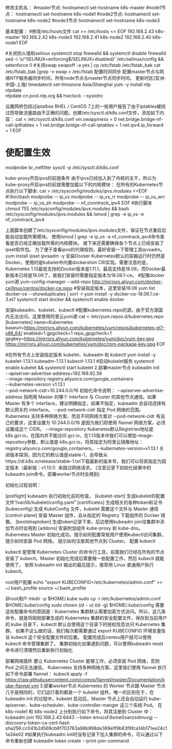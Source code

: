 修改主机名：
#master节点:
hostnamectl set-hostname k8s-master
#node1节点：
hostnamectl set-hostname k8s-node1
#node2节点:
hostnamectl set-hostname k8s-node2
#node3节点
hostnamectl set-hostname k8s-node3

基本配置：
#修改/etc/hosts文件
cat >> /etc/hosts << EOF
192.168.2.43 k8s-master
192.168.2.42 k8s-node3
192.168.2.41 k8s-node2
192.168.2.40 k8s-node1
EOF

#关闭防火墙和selinux
systemctl stop firewalld && systemctl disable firewalld
sed -i 's/^SELINUX=enforcing$/SELINUX=disabled/' /etc/selinux/config && setenforce 0
#关闭swap
swapoff -a
yes | cp /etc/fstab /etc/fstab_bak
cat /etc/fstab_bak |grep -v swap > /etc/fstab
配置时间同步
配置master节点与网络NTP服务器同步时间，所有node节点与master节点同步时间。
更新时区(亚洲-中国-上海)
timedatectl set-timezone Asia/Shanghai
yum -y install ntp ntpdate  
ntpdate cn.pool.ntp.org && hwclock --systohc

设置网桥包经过iptalbes
RHEL / CentOS 7上的一些用户报告了由于iptables被绕过而导致流量路由不正确的问题。创建/etc/sysctl.d/k8s.conf文件，添加如下内容：
cat <<EOF >  /etc/sysctl.d/k8s.conf
vm.swappiness = 0
net.bridge.bridge-nf-call-ip6tables = 1
net.bridge.bridge-nf-call-iptables = 1
net.ipv4.ip_forward = 1
EOF
# 使配置生效
modprobe br_netfilter
sysctl -p /etc/sysctl.d/k8s.conf

kube-proxy开启ipvs的前提条件
由于ipvs已经加入到了内核的主干，所以为kube-proxy开启ipvs的前提需要加载以下的内核模块：
在所有的Kubernetes节点执行以下脚本:
cat > /etc/sysconfig/modules/ipvs.modules <<EOF
#!/bin/bash
modprobe -- ip_vs
modprobe -- ip_vs_rr
modprobe -- ip_vs_wrr
modprobe -- ip_vs_sh
modprobe -- nf_conntrack_ipv4
EOF
#执行脚本
chmod 755 /etc/sysconfig/modules/ipvs.modules && bash /etc/sysconfig/modules/ipvs.modules && lsmod | grep -e ip_vs -e nf_conntrack_ipv4

上面脚本创建了/etc/sysconfig/modules/ipvs.modules文件，保证在节点重启后能自动加载所需模块。 使用lsmod | grep -e ip_vs -e nf_conntrack_ipv4命令查看是否已经正确加载所需的内核模块。
接下来还需要确保各个节点上已经安装了ipset软件包。 为了便于查看ipvs的代理规则，最好安装一下管理工具ipvsadm。
yum install ipset ipvsadm -y
安装Docker
Kubernetes默认的容器运行时仍然是Docker，使用的是kubelet中内置dockershim CRI实现。需要注意的是，Kubernetes 1.13最低支持的Docker版本是1.11.1，最高支持是18.06，而Docker最新版本已经是18.09了，故我们安装时需要指定版本为18.06.1-ce。
#配置docker yum源
yum-config-manager --add-repo http://mirrors.aliyun.com/docker-ce/linux/centos/docker-ce.repo
#安装指定版本，这里安装18.06
yum list docker-ce --showduplicates | sort -r
yum install -y docker-ce-18.06.1.ce-3.el7
systemctl start docker && systemctl enable docker

安装kubeadm、kubelet、kubectl
#配置kubernetes.repo的源，由于官方源国内无法访问，这里使用阿里云yum源
cat <<EOF > /etc/yum.repos.d/kubernetes.repo
[kubernetes]
name=Kubernetes
baseurl=https://mirrors.aliyun.com/kubernetes/yum/repos/kubernetes-el7-x86_64/
enabled=1
gpgcheck=1
repo_gpgcheck=1
gpgkey=https://mirrors.aliyun.com/kubernetes/yum/doc/yum-key.gpg https://mirrors.aliyun.com/kubernetes/yum/doc/rpm-package-key.gpg
EOF

#在所有节点上安装指定版本 kubelet、kubeadm 和 kubectl
yum install -y kubelet-1.13.1 kubeadm-1.13.1 kubectl-1.13.1
#启动kubelet服务
systemctl enable kubelet && systemctl start kubelet
2.部署master节点
kubeadm init \
    --apiserver-advertise-address=192.168.92.56 \
    --image-repository registry.aliyuncs.com/google_containers \
    --kubernetes-version v1.13.1 \
    --pod-network-cidr=10.244.0.0/16
初始化命令说明：
--apiserver-advertise-address
指明用 Master 的哪个 interface 与 Cluster 的其他节点通信。如果 Master 有多个 interface，建议明确指定，如果不指定，kubeadm 会自动选择有默认网关的 interface。
--pod-network-cidr
指定 Pod 网络的范围。Kubernetes 支持多种网络方案，而且不同网络方案对 --pod-network-cidr 有自己的要求，这里设置为 10.244.0.0/16 是因为我们将使用 flannel 网络方案，必须设置成这个 CIDR。
--image-repository
Kubenetes默认Registries地址是 k8s.gcr.io，在国内并不能访问 gcr.io，在1.13版本中我们可以增加–image-repository参数，默认值是 k8s.gcr.io，将其指定为阿里云镜像地址：registry.aliyuncs.com/google_containers。
--kubernetes-version=v1.13.1 
关闭版本探测，因为它的默认值是stable-1，会导致从https://dl.k8s.io/release/stable-1.txt下载最新的版本号，我们可以将其指定为固定版本（最新版：v1.13.1）来跳过网络请求。
(注意记录下初始化结果中的kubeadm join命令，部署worker节点时会用到)

初始化过程说明：

[preflight] kubeadm 执行初始化前的检查。
[kubelet-start] 生成kubelet的配置文件”/var/lib/kubelet/config.yaml”
[certificates] 生成相关的各种token和证书
[kubeconfig] 生成 KubeConfig 文件，kubelet 需要这个文件与 Master 通信
[control-plane] 安装 Master 组件，会从指定的 Registry 下载组件的 Docker 镜像。
[bootstraptoken] 生成token记录下来，后边使用kubeadm join往集群中添加节点时会用到
[addons] 安装附加组件 kube-proxy 和 kube-dns。
Kubernetes Master 初始化成功，提示如何配置常规用户使用kubectl访问集群。
提示如何安装 Pod 网络。
提示如何注册其他节点到 Cluster。
配置 kubectl

kubectl 是管理 Kubernetes Cluster 的命令行工具，前面我们已经在所有的节点安装了 kubectl。Master 初始化完成后需要做一些配置工作，然后 kubectl 就能使用了。
依照 kubeadm init 输出的最后提示，推荐用 Linux 普通用户执行 kubectl。

root用户配置
echo "export KUBECONFIG=/etc/kubernetes/admin.conf" >> ~/.bash_profile
source ~/.bash_profile

非root用户
mkdir -p $HOME/.kube
sudo cp -i /etc/kubernetes/admin.conf $HOME/.kube/config
sudo chown $(id -u):$(id -g) $HOME/.kube/config
需要这些配置命令的原因是：Kubernetes 集群默认需要加密方式访问。所以，这几条命令，就是将刚刚部署生成的 Kubernetes 集群的安全配置文件，保存到当前用户的.kube 目录下，kubectl 默认会使用这个目录下的授权信息访问 Kubernetes 集群。
如果不这么做的话，我们每次都需要通过 export KUBECONFIG 环境变量告诉 kubectl 这个安全配置文件的位置。
配置完成后centos用户就可以使用 kubectl 命令管理集群了。
集群初始化如果遇到问题，可以使用kubeadm reset命令进行清理然后重新执行初始化

部署网络插件
要让 Kubernetes Cluster 能够工作，必须安装 Pod 网络，否则 Pod 之间无法通信。
Kubernetes 支持多种网络方案，这里我们使用 flannel
执行如下命令部署 flannel：
kubectl apply -f https://raw.githubusercontent.com/coreos/flannel/master/Documentation/kube-flannel.yml
3.部署worker节点
Kubernetes 的 Worker 节点跟 Master 节点几乎是相同的，它们运行着的都是一个 kubelet 组件。唯一的区别在于，在 kubeadm init 的过程中，kubelet 启动后，Master 节点上还会自动运行 kube-apiserver、kube-scheduler、kube-controller-manger 这三个系统 Pod。
在 k8s-node1 和 k8s-node2 上分别执行如下命令，将其注册到 Cluster 中：
kubeadm join 192.168.2.43:6443 --token emucsf.6sme0oanzsdmuvgj --discovery-token-ca-cert-hash sha256:cc041b2d569cb6f703763a98b998de369e1f9b83f8fca14b171ee24c11a34e02
#如果执行kubeadm init时没有记录下加入集群的命令，可以通过以下命令重新创建
kubeadm token create --print-join-command
